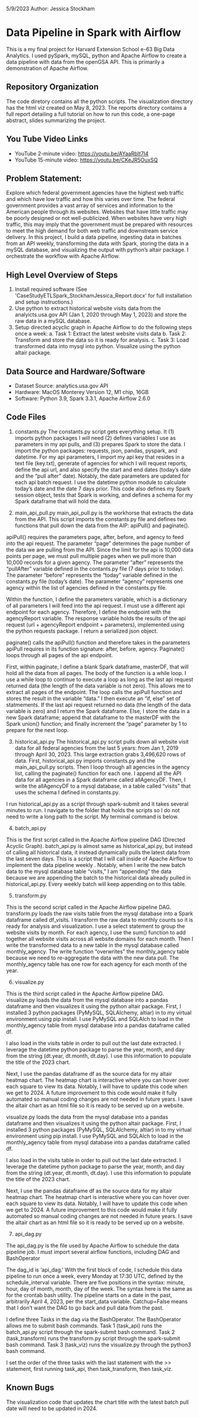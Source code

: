 5/9/2023
Author: Jessica Stockham

# Data Pipeline in Spark with Airflow
This is a my final project for Harvard Extension School e-63 Big Data Analytics. I used pySpark, mySQL, python and Apache Airflow to create a data pipeline with data from the openGSA API. This is primarily a demonstration of Apache Airflow.

## Repository Organization
The code diretory contains all the python scripts. The visualization directory has the html viz created on May 8, 2023. The reports directory contains a full report detailing a full tutorial on how to run this code, a one-page abstract, slides summarizing the project.

## You Tube Video Links
* YouTube 2-minute video: https://youtu.be/AYaaRbIt7I4
* YouTube 15-minute video: https://youtu.be/CKeJR5OuxSQ

## Problem Statement: 
Explore which federal government agencies have the highest web traffic and which have low traffic and how this varies over time. The federal government provides a vast array of services and information to the American people through its websites. Websites that have little traffic may be poorly designed or not well-publicized. When websites have very high traffic, this may imply that the government must be prepared with resources to meet the high demand for both web traffic and downstream service delivery. In this project, I build a data pipeline, ingesting data in batches from an API weekly, transforming the data with Spark, storing the data in a mySQL database, and visualizing the output with python’s altair package. I orchestrate the workflow with Apache Airflow. 

## High Level Overview of Steps
1.	Install required software (See 'CaseStudyETLSpark_StockhamJessica_Report.docx' for full installation and setup instructions.)
2.	Use python to extract historical website visits data from the analyicts.usa.gov API (Jan 1, 2020 through May 1, 2023) and store the raw data in a mySQL database.
3.	Setup directed acyclic graph in Apache Airflow to do the following steps once a week:
a.	Task 1: Extract the latest website visits data 
b.	Task 2: Transform and store the data so it is ready for analysis.
c.	Task 3: Load transformed data into mysql into python. Visualize using the python altair package. 

## Data Source and Hardware/Software
* Dataset Source: analytics.usa.gov API
* Hardware: MacOS Monterey Version 12, M1 chip, 16GB
* Software: Python 3.9, Spark 3.3.1, Apache Airflow 2.6.0

## Code Files

1. constants.py
The constants.py script gets everything setup. It (1) imports python packages I will need (2) defines variables I use as parameters in my api pulls, and (3) prepares Spark to store the data. I import the python packages: requests, json, pandas, pyspark, and datetime.  For my api parameters, I import my api key that resides in a text file (key.txt), generate of agencies for which I will request reports, define the api url, and also specify the start and end dates (today’s date and the “pull after” date). Notably, the date parameters are updated for each api batch request. I use the datetime python module to calculate today’s date and the date 7 days prior. This code also defines my Spark session object, tests that Spark is working, and defines a schema for my Spark dataframe that will hold the data. 

2. main_api_pull.py
main_api_pull.py is the workhorse that extracts the data from the API. This script imports the constants.py file and defines two functions that pull down the data from the AIP: apiPull() and paginate(). 

apiPull() requires the parameters page, after, before, and agency to feed into the api request. The parameter “page” determines the page number of the data we are pulling from the API. Since the limit for the api is 10,000 data points per page, we must pull multiple pages when we pull more than 10,000 records for a given agency. The parameter “after” represents the “pullAfter” variable defined in the contants.py file (7 days prior to today). The parameter “before” represents the “today” variable defined in the constants.py file (today’s date). The parameter “agency” represents one agency within the list of agencies defined in the constants.py file. 

Within the function, I define the parameters variable, which is a dictionary of all parameters I will feed into the api request. I must use a different api endpoint for each agency. Therefore, I define the endpoint with the agencyReport variable. The response variable holds the results of the api request (url + agencyReport endpoint + parameters), implemented using the python requests package. I return a serialized json object.

paginate() calls the apiPull() function and therefore takes in the parameters apiPull requires in its function signature: after, before, agency.  Paginate() loops through all pages of the api endpoint. 

First, within paginate, I define a blank Spark dataframe, masterDF, that will hold all the data from all pages. The body of the function is a while loop. I use a while loop to continue to execute a loop as long as the last api request returned data (the length of the data variable is not zero).  This allows me to extract all pages of the endpoint. The loop calls the apiPull function and stores the result in the variable “data.” I then execute an “if, else” set of statmements. If the last api request returned no data (the length of the data variable is zero) and I return the Spark dataframe. Else, I store the data in a new Spark dataframe; append that dataframe to the masterDF with the Spark union() function; and finally increment the “page” parameter by 1 to prepare for the next loop.


3. historical_api.py
The historical_api.py script pulls down all website visit data for all federal agencies from the last 5 years: from Jan 1, 2019 through April 30, 2023. This large extraction grabs 3,496,620 rows of data. First, historical_api.py imports constants.py and the main_api_pull.py scripts. Then I loop through all agencies in the agency list, calling the paginate() function for each one. I append all the API data for all agencies in a Spark dataframe called allAgencyDF. Then, I write the allAgencyDF to a mysql database, in a table called “visits” that uses the schema I defined in constants.py.

I run historical_api.py as a script through spark-submit and it takes several minutes to run. I navigate to the folder that holds the scripts so I do not need to write a long path to the script. My terminal command is below.



4. batch_api.py

This is the first script called in the Apache Airflow pipeline DAG (Directed Acyclic Graph). batch_api.py is almost same as historical_api.py, but instead of calling all historical data, it instead dynamically pulls the latest data from the last seven days. This is a script that I will call inside of Apache Airflow to implement the data pipeline weekly . Notably, when I write the new batch data to the mysql database table “visits,” I am “appending” the data because we are appending the batch to the historical data already pulled in historical_api.py. Every weekly batch will keep appending on to this table.

5. transform.py

This is the second script called in the Apache Airflow pipeline DAG. transform.py  loads the raw visits table from the mysql database into a Spark dataframe called df_visits. I transform the raw data to monthly counts so it is ready for analysis and visualization. I use a select statement to group the website visits by month.  For each agency, I use the sum() function to add together all website visits across all website domains for each month. Then I write the transformed data to a new table in the mysql database called monthly_agency. The write function “overwrites” the monthly_agency table because we need to re-aggregate the data with the new data pull. The monthly_agency table has one row for each agency for each month of the year.

6. visualize.py

This is the third script called in the Apache Airflow pipeline DAG. visualize.py loads the data from the mysql database into a pandas dataframe and then visualizes it using the python altair package. First, I installed 3 python packages (PyMySQL, SQLAlchemy, altiar) in to my virtual environment using pip install. I use PyMySQL and SQLAlch to load in the monthly_agency table from mysql database into a pandas dataframe called df.

I also load in the visits table in order to pull out the last date extracted. I leverage the datetime python package to parse the year, month, and day from the string (dt.year, dt.month, dt.day). I use this information to populate the title of the 2023 chart.

Next, I use the pandas dataframe df as the source data for my altair heatmap chart. The heatmap chart is interactive where you can hover over each square to view its data. Notably, I will have to update this code when we get to 2024. A future improvement to this code would make it fully automated so manual coding changes are not needed in future years. I save the altair chart as an html file so it is ready to be served up on a website. 

visualize.py loads the data from the mysql database into a pandas dataframe and then visualizes it using the python altair package. First, I installed 3 python packages (PyMySQL, SQLAlchemy, altiar) in to my virtual environment using pip install. I use PyMySQL and SQLAlch to load in the monthly_agency table from mysql database into a pandas dataframe called df.

I also load in the visits table in order to pull out the last date extracted. I leverage the datetime python package to parse the year, month, and day from the string (dt.year, dt.month, dt.day). I use this information to populate the title of the 2023 chart.

Next, I use the pandas dataframe df as the source data for my altair heatmap chart. The heatmap chart is interactive where you can hover over each square to view its data. Notably, I will have to update this code when we get to 2024. A future improvement to this code would make it fully automated so manual coding changes are not needed in future years. I save the altair chart as an html file so it is ready to be served up on a website.

7. api_dag.py

The api_dag.py is the file used by Apache Airflow to schedule the data pipeline job. I must import several airflow functions, including DAG and BashOperator

The dag_id is ‘api_dag.’ With the first block of code, I schedule this data pipeline to run once a week, every Monday at 17:30 UTC,  defined by the schedule_interval variable. There are five positions in the syntax: minute, hour, day of month, month, day of the week. The syntax here is the same as for the crontab bash utility. The pipeline starts on a date in the past, arbitrarily April 4, 2023, per the start_data variable. Catchup=False means that I don’t want the DAG to go back and pull data from the past.

I define three Tasks in the dag via the BashOperator. The BashOperator allows me to submit bash commands. Task 1 (task_api) runs the batch_api.py script through the spark-submit bash command. Task 2 (task_transform) runs the transform.py script through the spark-submit bash command. Task 3 (task_viz) runs the visualize.py through the python3 bash command. 

I set the order of the three tasks with the last statement with the >> statement, first running task_api, then task_transform, then task_viz.


## Known Bugs
The visualization code that updates the chart title with the latest batch pull date will need to be updated in 2024.


